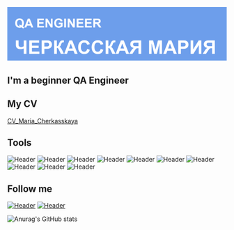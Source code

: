 ![Header](https://github.com/maricherkasskaya/maricherkasskaya/blob/main/assets/Header.png)

## I'm a beginner QA Engineer

## My CV
[CV_Maria_Cherkasskaya](https://drive.google.com/file/d/1lEwj6Tm7o7b-sr248kznUQ5bX3AtxOOR/view?usp=sharing)

## Tools
![Header](https://img.shields.io/badge/Jira-090909?style=for-the-badge&logo=jira&logoColor=136be1)
![Header](https://img.shields.io/badge/Postman-090909?style=for-the-badge&logo=postman&logoColor=f76935)
![Header](https://img.shields.io/badge/Github-090909?style=for-the-badge&logo=github&logoColor=8cc4d7)
![Header](https://img.shields.io/badge/Figma-090909?style=for-the-badge&logo=figma&logoColor=7d5fa6)
![Header](https://img.shields.io/badge/MySQL-090909?style=for-the-badge&logo=mysql&logoColor=00618a)
![Header](https://img.shields.io/badge/DevTools-090909?style=for-the-badge&logo=googlechrome&logoColor=2674f2)
![Header](https://img.shields.io/badge/AndroidStudio-090909?style=for-the-badge&logo=androidstudio&logoColor=3ad07d)
![Header](https://img.shields.io/badge/TestRail-090909?style=for-the-badge&logo=&logoColor=71b556)
![Header](https://img.shields.io/badge/Insomnia-090909?style=for-the-badge&logo=Insomnia&logoColor=blueviolet)
![Header](https://img.shields.io/badge/CharlesProxy-090909?style=for-the-badge&logo=CharlesProxy&logoColor=8cc4d7)

## Follow me
[![Header](https://img.shields.io/badge/Telegram-090909?style=for-the-badge&logo=telegram&logoColor=136be1)](https://t.me/maricherkasskaya)
[![Header](https://img.shields.io/badge/Habr-090909?style=for-the-badge&logo=habr&logoColor)](https://career.habr.com/maria_cherkasskaya)

![Anurag's GitHub stats](https://github-readme-stats.vercel.app/api?username=maricherkasskaya&show_icons=true&theme=tokyonight)